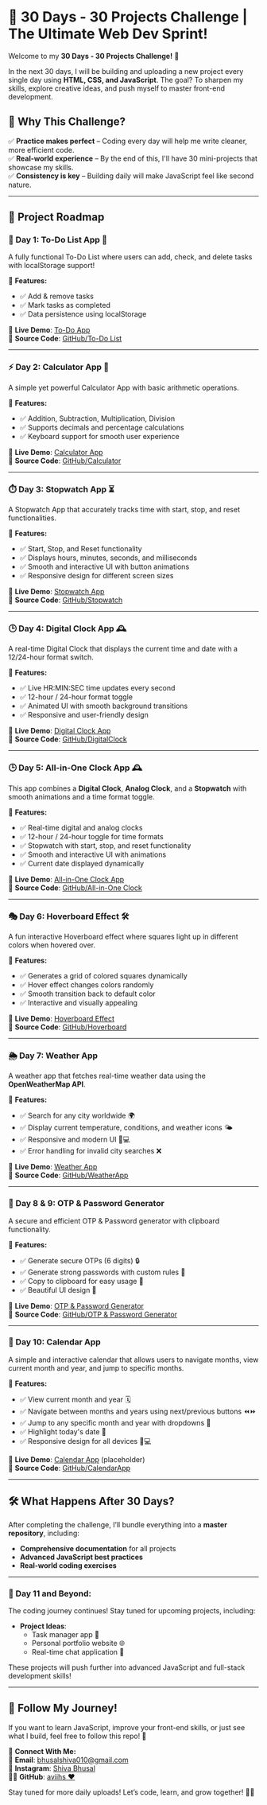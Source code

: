 # 🚀 30 Days - 30 Projects Challenge | The Ultimate Web Dev Sprint!

Welcome to my **30 Days - 30 Projects Challenge!** 🎯

In the next 30 days, I will be building and uploading a new project every single day using **HTML, CSS, and JavaScript**. The goal? To sharpen my skills, explore creative ideas, and push myself to master front-end development.

## 📌 Why This Challenge?
✅ **Practice makes perfect** – Coding every day will help me write cleaner, more efficient code.  
✅ **Real-world experience** – By the end of this, I'll have 30 mini-projects that showcase my skills.  
✅ **Consistency is key** – Building daily will make JavaScript feel like second nature.  

---

## 📏 Project Roadmap

### 🚀 Day 1: To-Do List App 📝
A fully functional To-Do List where users can add, check, and delete tasks with localStorage support!

🔹 **Features:**
- ✅ Add & remove tasks  
- ✅ Mark tasks as completed  
- ✅ Data persistence using localStorage  

🔗 **Live Demo**: [To-Do App](https://todoapp-gules-tau.vercel.app/)  
📂 **Source Code**: [GitHub/To-Do List](https://github.com/aviihs/30daysCode/tree/main/01-todoapp)

---

### ⚡ Day 2: Calculator App 🧮
A simple yet powerful Calculator App with basic arithmetic operations.

🔹 **Features:**
- ✅ Addition, Subtraction, Multiplication, Division  
- ✅ Supports decimals and percentage calculations  
- ✅ Keyboard support for smooth user experience  

🔗 **Live Demo**: [Calculator App](https://calculator-jade-kappa.vercel.app/)  
📂 **Source Code**: [GitHub/Calculator](https://github.com/aviihs/30daysCode/tree/main/02-Calculator)

---

### ⏱️ Day 3: Stopwatch App ⏳
A Stopwatch App that accurately tracks time with start, stop, and reset functionalities.

🔹 **Features:**
- ✅ Start, Stop, and Reset functionality  
- ✅ Displays hours, minutes, seconds, and milliseconds  
- ✅ Smooth and interactive UI with button animations  
- ✅ Responsive design for different screen sizes  

🔗 **Live Demo**: [Stopwatch App](https://stopwatch-five-zeta.vercel.app/)  
📂 **Source Code**: [GitHub/Stopwatch](https://github.com/aviihs/30daysCode/tree/main/03-Stopwatch)

---

### 🕒 Day 4: Digital Clock App 🕰️
A real-time Digital Clock that displays the current time and date with a 12/24-hour format switch.

🔹 **Features:**
- ✅ Live HR:MIN:SEC time updates every second  
- ✅ 12-hour / 24-hour format toggle  
- ✅ Animated UI with smooth background transitions  
- ✅ Responsive and user-friendly design  

🔗 **Live Demo**: [Digital Clock App](https://digitalclock-pi-three.vercel.app/)  
📂 **Source Code**: [GitHub/DigitalClock](https://github.com/aviihs/30daysCode/tree/main/04-DigitalClock)

---

### 🕒 Day 5: All-in-One Clock App 🕰️
This app combines a **Digital Clock**, **Analog Clock**, and a **Stopwatch** with smooth animations and a time format toggle.

🔹 **Features:**
- ✅ Real-time digital and analog clocks  
- ✅ 12-hour / 24-hour toggle for time formats  
- ✅ Stopwatch with start, stop, and reset functionality  
- ✅ Smooth and interactive UI with animations  
- ✅ Current date displayed dynamically
  

🔗 **Live Demo**: [All-in-One Clock App](https://allclock.vercel.app/)  
📂 **Source Code**: [GitHub/All-in-One Clock](https://github.com/aviihs/30daysCode/tree/main/05-AllClock)

---

### 🎭 Day 6: Hoverboard Effect 🛠️
A fun interactive Hoverboard effect where squares light up in different colors when hovered over.

🔹 **Features:**
- ✅ Generates a grid of colored squares dynamically  
- ✅ Hover effect changes colors randomly  
- ✅ Smooth transition back to default color  
- ✅ Interactive and visually appealing  

🔗 **Live Demo**: [Hoverboard Effect](https://hoverboard-taupe.vercel.app/)  
📂 **Source Code**: [GitHub/Hoverboard](https://github.com/aviihs/30daysCode/tree/main/06-HoverBoard)

---
### 🌦 Day 7: Weather App
A weather app that fetches real-time weather data using the **OpenWeatherMap API**.

🔹 **Features:**
- ✅ Search for any city worldwide 🌍  
- ✅ Display current temperature, conditions, and weather icons 🌤️  
- ✅ Responsive and modern UI 📱💻  
- ✅ Error handling for invalid city searches ❌  

🔗 **Live Demo**: [Weather App](https://weatherapp-eight-kohl.vercel.app/)  
📂 **Source Code**: [GitHub/WeatherApp](https://github.com/aviihs/30daysCode/tree/main/07-WeatherApp)

---

### 🔐 Day 8 & 9: OTP & Password Generator
A secure and efficient OTP & Password generator with clipboard functionality.

🔹 **Features:**
- ✅ Generate secure OTPs (6 digits) 🔒  
- ✅ Generate strong passwords with custom rules 🔑  
- ✅ Copy to clipboard for easy usage 📄  
- ✅ Beautiful UI design 🎨  

🔗 **Live Demo**: [OTP & Password Generator](https://password-otp-generator.vercel.app/)  
📂 **Source Code**: [GitHub/OTP & Password Generator](https://github.com/aviihs/30daysCode/tree/main/08-PaasswordOtpGen)

---

### 📅 Day 10: Calendar App
A simple and interactive calendar that allows users to navigate months, view current month and year, and jump to specific months.

🔹 **Features:**
- ✅ View current month and year 🗓️  
- ✅ Navigate between months and years using next/previous buttons ⏪⏩  
- ✅ Jump to any specific month and year with dropdowns 📅  
- ✅ Highlight today's date 🌟  
- ✅ Responsive design for all devices 📱💻

🔗 **Live Demo**: [Calendar App](https://calendar-app-link.vercel.app/) (placeholder)  
📂 **Source Code**: [GitHub/CalendarApp](https://github.com/aviihs/30daysCode/tree/main/10-CalendarApp)

---

## 🛠️ What Happens After 30 Days?
After completing the challenge, I’ll bundle everything into a **master repository**, including:
- **Comprehensive documentation** for all projects  
- **Advanced JavaScript best practices**  
- **Real-world coding exercises**  

---

### 🚀 Day 11 and Beyond:
The coding journey continues! Stay tuned for upcoming projects, including:
- **Project Ideas**:  
  - Task manager app 📝  
  - Personal portfolio website 🌐  
  - Real-time chat application 💬  

These projects will push further into advanced JavaScript and full-stack development skills!

---

## 🚀 Follow My Journey!
If you want to learn JavaScript, improve your front-end skills, or just see what I build, feel free to follow this repo! 🌟

🔹 **Connect With Me:**  
📧 **Email**: bhusalshiva010@gmail.com  
📸 **Instagram**: [Shiva Bhusal](https://www.instagram.com/av_ihs_/)  
👨‍💻 **GitHub**: [aviihs ❤️](https://github.com/aviihs)

Stay tuned for more daily uploads! Let’s code, learn, and grow together! 🚀🔥

